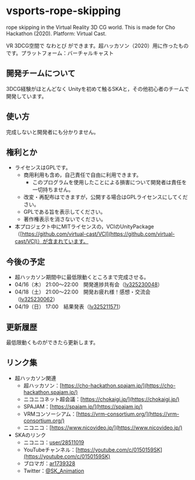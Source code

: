 # vsports-rope-skipping

rope skipping in the Virtual Reality 3D CG world. This is made for Cho Hackathon (2020). Platform: Virtual Cast.

VR 3DCG空間で なわとび ができます。超ハッカソン（2020）用に作ったものです。プラットフォーム：バーチャルキャスト

## 開発チームについて

3DCG経験がほとんどなく Unityを初めて触るSKAと，その他初心者のチームで開発しています。

## 使い方

完成しないと開発者にも分かりません。

## 権利とか

- ライセンスはGPLです。
	- 商用利用も含め，自己責任で自由に利用できます。
		- このプログラムを使用したことによる損害について開発者は責任を一切持ちません。
	- 改変・再配布はできますが，公開する場合はGPLライセンスにしてください。
	- GPLである旨を表示してください。
	- 著作権表示を消さないでください。
- 本プロジェクト中にMITライセンスの，VCIのUnityPackage（[https://github.com/virtual-cast/VCI](https://github.com/virtual-cast/VCI)）が含まれています。

## 今後の予定

- 超ハッカソン期間中に最低限動くところまで完成させる。
- 04/16（木） 21:00〜22:00　開発進捗共有会（[lv325230048](https://live2.nicovideo.jp/watch/lv325230048)）
- 04/18（土） 21:00〜22:00　開発お疲れ様！感想・交流会（[lv325230062](https://live2.nicovideo.jp/watch/lv325230062)）
- 04/19（日） 17:00　結果発表（[lv325211571](https://live2.nicovideo.jp/watch/lv325211571)）

## 更新履歴

最低限動くものができたら更新します。

## リンク集

- 超ハッカソン関連
	- 超ハッカソン：[https://cho-hackathon.spajam.jp/](https://cho-hackathon.spajam.jp/)
	- ニコニコネット超会議：[https://chokaigi.jp/](https://chokaigi.jp/)
	- SPAJAM：[https://spajam.jp/](https://spajam.jp/)
	- VRMコンソーシアム：[https://vrm-consortium.org/](https://vrm-consortium.org/)
	- ニコニコ：[https://www.nicovideo.jp/](https://www.nicovideo.jp/)
- SKAのリンク
	- ニコニコ：[user/28511019](https://www.nicovideo.jp/user/28511019)
	- YouTubeチャンネル：[https://youtube.com/c/0150159SK](https://youtube.com/c/0150159SK)
	- ブロマガ：[ar1739328](https://ch.nicovideo.jp/skas-web/blomaga/ar1739328)
	- Twitter：[@SK_Animation](https://twitter.com/SK_Animation)
